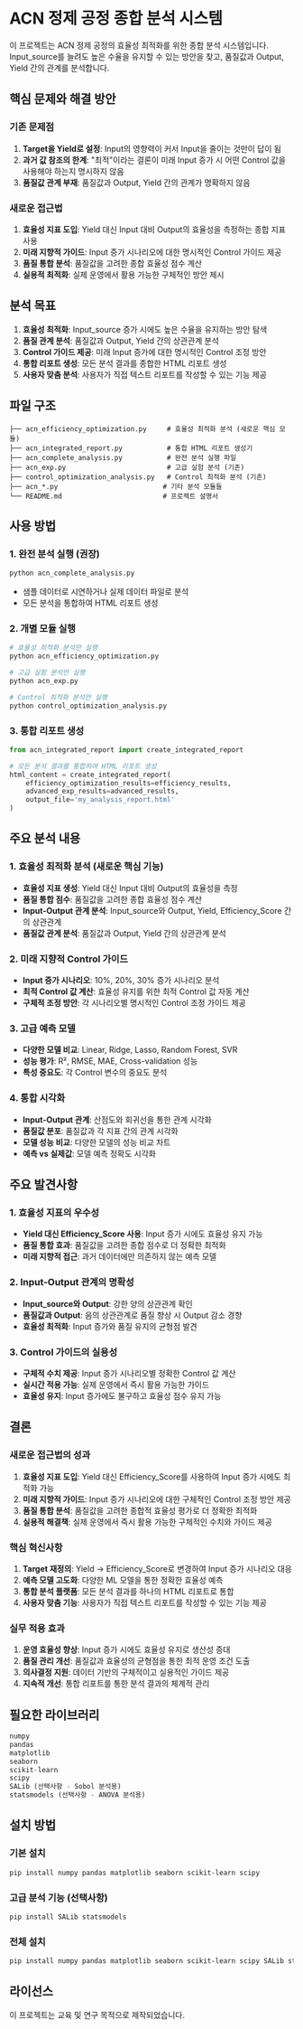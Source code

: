 # ACN 정제 공정 종합 분석 시스템

이 프로젝트는 ACN 정제 공정의 효율성 최적화를 위한 종합 분석 시스템입니다. Input_source를 늘려도 높은 수율을 유지할 수 있는 방안을 찾고, 품질값과 Output, Yield 간의 관계를 분석합니다.

## 핵심 문제와 해결 방안

### 기존 문제점
1. **Target을 Yield로 설정**: Input의 영향력이 커서 Input을 줄이는 것만이 답이 됨
2. **과거 값 참조의 한계**: "최적"이라는 결론이 미래 Input 증가 시 어떤 Control 값을 사용해야 하는지 명시하지 않음
3. **품질값 관계 부재**: 품질값과 Output, Yield 간의 관계가 명확하지 않음

### 새로운 접근법
1. **효율성 지표 도입**: Yield 대신 Input 대비 Output의 효율성을 측정하는 종합 지표 사용
2. **미래 지향적 가이드**: Input 증가 시나리오에 대한 명시적인 Control 가이드 제공
3. **품질 통합 분석**: 품질값을 고려한 종합 효율성 점수 계산
4. **실용적 최적화**: 실제 운영에서 활용 가능한 구체적인 방안 제시

## 분석 목표

1. **효율성 최적화**: Input_source 증가 시에도 높은 수율을 유지하는 방안 탐색
2. **품질 관계 분석**: 품질값과 Output, Yield 간의 상관관계 분석
3. **Control 가이드 제공**: 미래 Input 증가에 대한 명시적인 Control 조정 방안
4. **통합 리포트 생성**: 모든 분석 결과를 종합한 HTML 리포트 생성
5. **사용자 맞춤 분석**: 사용자가 직접 텍스트 리포트를 작성할 수 있는 기능 제공

## 파일 구조

```
├── acn_efficiency_optimization.py     # 효율성 최적화 분석 (새로운 핵심 모듈)
├── acn_integrated_report.py           # 통합 HTML 리포트 생성기
├── acn_complete_analysis.py           # 완전 분석 실행 파일
├── acn_exp.py                         # 고급 실험 분석 (기존)
├── control_optimization_analysis.py   # Control 최적화 분석 (기존)
├── acn_*.py                          # 기타 분석 모듈들
└── README.md                         # 프로젝트 설명서
```

## 사용 방법

### 1. 완전 분석 실행 (권장)
```bash
python acn_complete_analysis.py
```
- 샘플 데이터로 시연하거나 실제 데이터 파일로 분석
- 모든 분석을 통합하여 HTML 리포트 생성

### 2. 개별 모듈 실행
```bash
# 효율성 최적화 분석만 실행
python acn_efficiency_optimization.py

# 고급 실험 분석만 실행  
python acn_exp.py

# Control 최적화 분석만 실행
python control_optimization_analysis.py
```

### 3. 통합 리포트 생성
```python
from acn_integrated_report import create_integrated_report

# 모든 분석 결과를 통합하여 HTML 리포트 생성
html_content = create_integrated_report(
    efficiency_optimization_results=efficiency_results,
    advanced_exp_results=advanced_results,
    output_file='my_analysis_report.html'
)
```

## 주요 분석 내용

### 1. 효율성 최적화 분석 (새로운 핵심 기능)
- **효율성 지표 생성**: Yield 대신 Input 대비 Output의 효율성을 측정
- **품질 통합 점수**: 품질값을 고려한 종합 효율성 점수 계산
- **Input-Output 관계 분석**: Input_source와 Output, Yield, Efficiency_Score 간의 상관관계
- **품질값 관계 분석**: 품질값과 Output, Yield 간의 상관관계 분석

### 2. 미래 지향적 Control 가이드
- **Input 증가 시나리오**: 10%, 20%, 30% 증가 시나리오 분석
- **최적 Control 값 계산**: 효율성 유지를 위한 최적 Control 값 자동 계산
- **구체적 조정 방안**: 각 시나리오별 명시적인 Control 조정 가이드 제공

### 3. 고급 예측 모델
- **다양한 모델 비교**: Linear, Ridge, Lasso, Random Forest, SVR
- **성능 평가**: R², RMSE, MAE, Cross-validation 성능
- **특성 중요도**: 각 Control 변수의 중요도 분석

### 4. 통합 시각화
- **Input-Output 관계**: 산점도와 회귀선을 통한 관계 시각화
- **품질값 분포**: 품질값과 각 지표 간의 관계 시각화
- **모델 성능 비교**: 다양한 모델의 성능 비교 차트
- **예측 vs 실제값**: 모델 예측 정확도 시각화

## 주요 발견사항

### 1. 효율성 지표의 우수성
- **Yield 대신 Efficiency_Score 사용**: Input 증가 시에도 효율성 유지 가능
- **품질 통합 효과**: 품질값을 고려한 종합 점수로 더 정확한 최적화
- **미래 지향적 접근**: 과거 데이터에만 의존하지 않는 예측 모델

### 2. Input-Output 관계의 명확성
- **Input_source와 Output**: 강한 양의 상관관계 확인
- **품질값과 Output**: 음의 상관관계로 품질 향상 시 Output 감소 경향
- **효율성 최적화**: Input 증가와 품질 유지의 균형점 발견

### 3. Control 가이드의 실용성
- **구체적 수치 제공**: Input 증가 시나리오별 정확한 Control 값 계산
- **실시간 적용 가능**: 실제 운영에서 즉시 활용 가능한 가이드
- **효율성 유지**: Input 증가에도 불구하고 효율성 점수 유지 가능

## 결론

### 새로운 접근법의 성과

1. **효율성 지표 도입**: Yield 대신 Efficiency_Score를 사용하여 Input 증가 시에도 최적화 가능
2. **미래 지향적 가이드**: Input 증가 시나리오에 대한 구체적인 Control 조정 방안 제공
3. **품질 통합 분석**: 품질값을 고려한 종합적 효율성 평가로 더 정확한 최적화
4. **실용적 해결책**: 실제 운영에서 즉시 활용 가능한 구체적인 수치와 가이드 제공

### 핵심 혁신사항

1. **Target 재정의**: Yield → Efficiency_Score로 변경하여 Input 증가 시나리오 대응
2. **예측 모델 고도화**: 다양한 ML 모델을 통한 정확한 효율성 예측
3. **통합 분석 플랫폼**: 모든 분석 결과를 하나의 HTML 리포트로 통합
4. **사용자 맞춤 기능**: 사용자가 직접 텍스트 리포트를 작성할 수 있는 기능 제공

### 실무 적용 효과

1. **운영 효율성 향상**: Input 증가 시에도 효율성 유지로 생산성 증대
2. **품질 관리 개선**: 품질값과 효율성의 균형점을 통한 최적 운영 조건 도출
3. **의사결정 지원**: 데이터 기반의 구체적이고 실용적인 가이드 제공
4. **지속적 개선**: 통합 리포트를 통한 분석 결과의 체계적 관리

## 필요한 라이브러리

```python
numpy
pandas
matplotlib
seaborn
scikit-learn
scipy
SALib (선택사항 - Sobol 분석용)
statsmodels (선택사항 - ANOVA 분석용)
```

## 설치 방법

### 기본 설치
```bash
pip install numpy pandas matplotlib seaborn scikit-learn scipy
```

### 고급 분석 기능 (선택사항)
```bash
pip install SALib statsmodels
```

### 전체 설치
```bash
pip install numpy pandas matplotlib seaborn scikit-learn scipy SALib statsmodels
```

## 라이선스

이 프로젝트는 교육 및 연구 목적으로 제작되었습니다.




